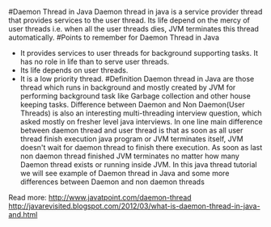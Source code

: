#Daemon Thread in Java
Daemon thread in java is a service provider thread that provides services to the user thread. Its life depend on the mercy of user threads i.e. when all the user threads dies, JVM terminates this thread automatically.
#Points to remember for Daemon Thread in Java
* It provides services to user threads for background supporting tasks. It has no role in life than to serve user threads.
* Its life depends on user threads.
* It is a low priority thread.
#Definition
Daemon thread in Java are those thread which runs in background and mostly created by JVM for performing background task like Garbage collection and other house keeping tasks. Difference between Daemon and Non Daemon(User Threads)  is also an interesting multi-threading interview question, which asked mostly on fresher level java interviews. In one line main difference between daemon thread and user thread is that as soon as all user thread finish execution java program or JVM terminates itself, JVM doesn't wait for daemon thread to finish there execution. As soon as last non daemon thread finished JVM terminates no matter how many Daemon thread exists or running inside JVM. In this java thread tutorial we will see example of Daemon thread in Java and some more differences between Daemon and non daemon threads

Read more: 
http://www.javatpoint.com/daemon-thread
http://javarevisited.blogspot.com/2012/03/what-is-daemon-thread-in-java-and.html
